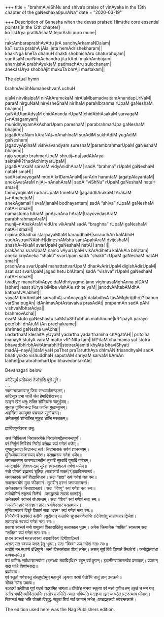 +++
title = "brahmA,viShNu and shiva’s praise of vinAyaka in the 13th chapter of the gaNeshaxa0purANa"
date = "2020-03-19"

+++
Description of Ganesha when the devas praised Him(the core essential
points)\[in the 12th chapter\]  
koTisUrya pratIkAshaM tejorAshi puro mune\|  
…  
raktAmbaraprabhAvAttu jirA sandhyArkamaNDalam\|  
kaTisutra prabhA jAlai jeta hemAdrishekharam\|\|  
kha\~Nga kheTa dhanuH shakti shobhichAru chaturbhujam\|  
sunAsaM purNimAchandra jita kAnti mukhAmbujam\|  
aharnishA prabhAyuktaM padmachAru sulochanam\|  
anekasUrya shobhAjit mukuTa bhrAji mastakam\|\|

The actual hymn

brahmAviShNumaheshvarA uchuH

ajaM nirvikalpaM nirAkAramekaM nirAlaMbamadvaitamAnandapUrNaM\|  
paraM nirguNaM nirvisheShaM nirIhaM paraMbrahma rUpaM gaNeshaM
bhajem\|\|  
guNAtUtanAdyaM chidAnanda rUpaM\|chidAbhAsakaM sarvagaM
j\~nAnagamyam\|  
munidhyeyamAkAsharUpam pareshaM\| parabrahmarUpa gaNeshaM bhajem\|\|  
jagatkAraNam kAraNAj\~nAnahInaM surAdiM sukhAdiM yugAdiM gaNesham\|  
jagadvyApinaM vishvavandyam sureshaM\|parambrahmarUpaM gaNeshaM
bhajem\|\|  
rajo yogato brahmarUpaM shrutij\~na\|sadAkArya
saktaM(?)hadAchintyarUpaM\|  
jagatkArakaM sarvaM vidyAnidhAnaM\| sadA “brahma” rUpaM gaNeshaM nataH
smaH\|\|  
sadAsatvayogaM mudA krIDamAnaM\|surArIn harantaM jagatpAlayantaM\|  
anekAvatAraM nijAj\~nAnahAraM\| sadA “viShNu” rUpaM gaNeshaM nataH
smaH\|\|  
tamoyoginaM rudrarUpaM trinetraM \|jagaddhArakaM tArakaM
j\~nAnahetuM\|  
anekAgamaiH svaMjanaM bodhayantam\| sadA “shiva” rUpaM gaNeshaM natAH
smaH\|\|  
namastoma hAraM janAj\~nAna hAraM\|trayovedasAraM parabhrahmapAraM\|  
munij\~nAnakAraM vidUre vikAraM sadA “braghna” rUpaM gaNeshaM natAH
smaH\|\|  
nijairauShadhai starpayaMtaM karaudhaiH\|suraudhAn kalAbhiH
sudhAstraviNAbhiH\|dineshAMshu santApahAraM dvijeshaM\|  
shashA\~NkaM svarUpaM gaNeshaM natAH smaH\|\|  
prakAsha svarUpaM namo vAyurUpaM vikArAdihetu kalAkAla bhUtam\| aneka
kriyAneka “shakti” svarUpam sadA “shakti” rUpaM gaNeshaM natAH
smaH\|\|  
pradhAna svarUpaM mahattattvarUpaM dharAvArirUpaM digIshAdirUpaM\|  
asat sat svarUpaM jagad hetu bhUtam\| sadA “vishva” rUpaM gaNeshaM natAH
smaH\|\|  
tvadIye manaHsthApye daMdhriyugme\|jano vighnasaMghAnna pIDAM labhet\|
lasat sUrya biMbe vishAle sthite’yaM\| janodvAMtabAMdhA
kathaMvAlabhet\|\|  
vayaM bhrAmitaH sarvathA’j\~nAnayogA\|dalabdhvA tavAMghri(dhri)? bahun
varSha pugAn\| idAnImavAptAstavaiva prasAdAt\| prapannAn sadA pAhi
vishvaMbharAdya\|\|  
brahmovAcha\|\|  
evaM stuto gaNeshastu saMstuShTobhun mahAnune\|kR^ipayA parayo peto’bhi
dhAtuM tAn prachakrame\|\|  
shrImad gaNesha uvAcha\|\|  
uadarthaM kleshitA yUyaM yadartha yadarthamiha chAgatAH\|\| prIto’ha
manayA stutyA varaM matto vR^iNIta tam\|\|kR^itaM cha mama yat stotra
bhavadbhirbhAvitAtmabhiH\|stotrarAjamiti khyAta bhaviShyati
madAj\~nayA\|\|idaM yaH paThet praTarutthAya dhImAN\|trisandhyaM sadA
bhati yokto vishuddhaH saputrAM shriyaM sarvaM kAmAn
labhet\|parabrahmharUpo bhavedantakAle\|

Devanagari below

कोटिसूर्य प्रतीकाशं तेजोराशि पुरो मुने।  
….  
रक्ताम्बरप्रभावात्तु जिरा सन्ध्यार्कमण्डलम्।  
कटिसुत्र प्रभा जालै जेत हेमाद्रिशेखरम्॥  
खङ्ग खेट धनुः शक्ति शोभिचारु चतुर्भुजम्।  
सुनासं पुर्णिमाचन्द्र जित कान्ति मुखाम्बुजम्।  
अहर्निशा प्रभायुक्तं पद्मचारु सुलोचनम्।  
अनेकसूर्य शोभाजित् मुकुट भ्राजि मस्तकम्॥

ह्माविष्णुमहेश्वरा उचुः

अजं निर्विकल्पं निराकारमेकं निरालंबमद्वैतमानन्दपूर्णं।  
परं निर्गुणं निर्विशेषं निरीहं परंब्रह्म रूपं गणेशं भजेम्॥  
गुणातूतनाद्यं चिदानन्द रूपं।चिदाभासकं सर्वगं ज्ञानगम्यम्।  
मुनिध्येयमाकाशरूपम् परेशं। परब्रह्मरूप गणेशं भजेम्॥  
जगत्कारणम् कारणाज्ञानहीनं सुरादिं सुखादिं युगादिं गणेशम्।  
जगद्व्यापिनं विश्ववन्द्यम् सुरेशं।परम्ब्रह्मरूपं गणेशं भजेम्॥  
रजो योगतो ब्रह्मरूपं श्रुतिज्ञ।सदाकार्य सक्तं(?)हदाचिन्त्यरूपं।  
जगत्कारकं सर्वं विद्यानिधानं। सदा “ब्रह्म” रूपं गणेशं नतः स्मः॥  
सदासत्वयोगं मुदा क्रीडमानं।सुरारीन् हरन्तं जगत्पालयन्तं।  
अनेकावतारं निजाज्ञानहारं। सदा “विष्णु” रूपं गणेशं नतः स्मः॥  
तमोयोगिनं रुद्ररूपं त्रिनेत्रं ।जगद्धारकं तारकं ज्ञानहेतुं।  
अनेकागमैः स्वंजनं बोधयन्तम्। सदा “शिव” रूपं गणेशं नताः स्मः॥  
नमस्तोम हारं जनाज्ञान हारं।त्रयोवेदसारं परभ्रह्मपारं।  
मुनिज्ञानकारं विदूरे विकारं सदा “ब्रघ्न” रूपं गणेशं नताः स्मः॥  
निजैरौषधै स्तर्पयंतं करौधैः।सुरौधान् कलाभिः सुधास्त्रविणाभिः।दिनेशांशु
सन्तापहारं द्विजेशं।  
शशाङ्कं स्वरूपं गणेशं नताः स्मः॥  
प्रकाश स्वरूपं नमो वायुरूपं विकारादिहेतु कलाकाल भूतम्। अनेक क्रियानेक
“शक्ति” स्वरूपम् सदा “शक्ति” रूपं गणेशं नताः स्मः॥  
प्रधान स्वरूपं महत्तत्त्वरूपं धरावारिरूपं दिगीशादिरूपं।  
असत् सत् स्वरूपं जगद् हेतु भूतम्। सदा “विश्व” रूपं गणेशं नताः स्मः॥  
त्वदीये मनःस्थाप्ये दंध्रियुग्मे।जनो विघ्नसंघान्न पीडां लभेत्। लसत्
सूर्य बिंबे विशाले स्थिते’यं। जनोद्वांतबांधा कथंवालभेत्॥  
वयं भ्रामितः सर्वथा’ज्ञानयोगा।दलब्ध्वा तवांघ्रि(ध्रि)? बहुन् वर्ष
पुगान्। इदानीमवाप्तास्तवैव प्रसादात्। प्रपन्नान् सदा पाहि
विश्वंभराद्य॥  
ब्रह्मोवाच॥  
एवं स्तुतो गणेशस्तु संस्तुष्टोभुन् महानुने।कृपया परयो पेतो’भि धातुं तान्
प्रचक्रमे॥  
श्रीमद् गणेश उवाच॥  
उअदर्थं क्लेशिता यूयं यदर्थ यदर्थमिह चागताः॥ प्रीतो’ह मनया स्तुत्या वरं
मत्तो वृणीत तम्॥कृतं च मम यत् स्तोत्र
भवद्भिर्भावितात्मभिः।स्तोत्रराजमिति ख्यात भविष्यति मदाज्ञया॥इदं यः पठेत्
प्रटरुत्थाय धीमाण्।त्रिसन्ध्यं सदा भति योक्तो विशुद्धः सपुत्रां श्रियं
सर्वं कामान् लभेत्।परब्रह्म्हरूपो भवेदन्तकाले।

The edition used here was the Nag Publishers edition.
